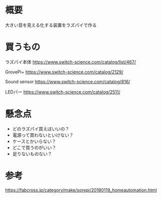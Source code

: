 # 概要

大きい音を見える化する装置をラズパイで作る


# 買うもの

ラズパイ本体
https://www.switch-science.com/catalog/list/467/


GrovePi+
https://www.switch-science.com/catalog/2129/


Sound sensor
https://www.switch-science.com/catalog/816/


LEDバー
https://www.switch-science.com/catalog/2511/





# 懸念点

* どのラズパイ買えばいいの？
* 電源って買わないといけない？
* ケースとかいらない？
* どこで買うのがいい？
* 足りないものない？


# 参考
https://fabcross.jp/category/make/sorepi/20180119_homeautomation.html


